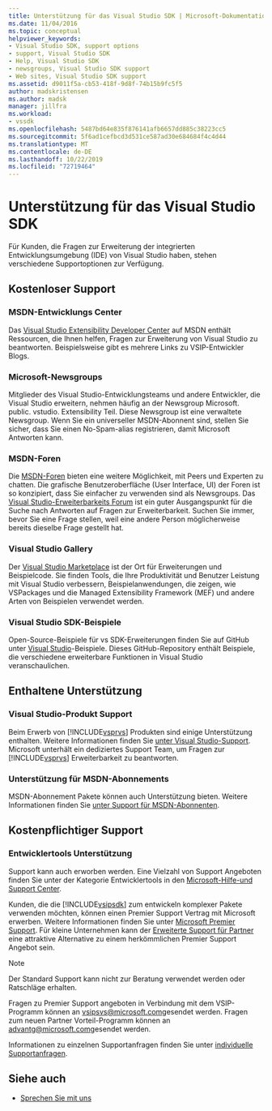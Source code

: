 ```yaml
---
title: Unterstützung für das Visual Studio SDK | Microsoft-Dokumentation
ms.date: 11/04/2016
ms.topic: conceptual
helpviewer_keywords:
- Visual Studio SDK, support options
- support, Visual Studio SDK
- Help, Visual Studio SDK
- newsgroups, Visual Studio SDK support
- Web sites, Visual Studio SDK support
ms.assetid: d9011f5a-cb53-418f-9d8f-74b15b9fc5f5
author: madskristensen
ms.author: madsk
manager: jillfra
ms.workload:
- vssdk
ms.openlocfilehash: 5487bd64e835f876141afb6657dd885c38223cc5
ms.sourcegitcommit: 5f6ad1cefbcd3d531ce587ad30e684684f4c4d44
ms.translationtype: MT
ms.contentlocale: de-DE
ms.lasthandoff: 10/22/2019
ms.locfileid: "72719464"
---
```

# <a name="support-for-the-visual-studio-sdk"></a>Unterstützung für das Visual Studio SDK
Für Kunden, die Fragen zur Erweiterung der integrierten Entwicklungsumgebung (IDE) von Visual Studio haben, stehen verschiedene Supportoptionen zur Verfügung.

## <a name="free-support"></a>Kostenloser Support

### <a name="msdn-development-center"></a>MSDN-Entwicklungs Center
 Das [Visual Studio Extensibility Developer Center](http://go.microsoft.com/fwlink/?LinkID=84381) auf MSDN enthält Ressourcen, die Ihnen helfen, Fragen zur Erweiterung von Visual Studio zu beantworten. Beispielsweise gibt es mehrere Links zu VSIP-Entwickler Blogs.

### <a name="microsoft-newsgroups"></a>Microsoft-Newsgroups
 Mitglieder des Visual Studio-Entwicklungsteams und andere Entwickler, die Visual Studio erweitern, nehmen häufig an der Newsgroup Microsoft. public. vstudio. Extensibility Teil. Diese Newsgroup ist eine verwaltete Newsgroup. Wenn Sie ein universeller MSDN-Abonnent sind, stellen Sie sicher, dass Sie einen No-Spam-alias registrieren, damit Microsoft Antworten kann.

### <a name="msdn-forums"></a>MSDN-Foren
 Die [MSDN-Foren](http://go.microsoft.com/fwlink/?LinkID=76632) bieten eine weitere Möglichkeit, mit Peers und Experten zu chatten. Die grafische Benutzeroberfläche (User Interface, UI) der Foren ist so konzipiert, dass Sie einfacher zu verwenden sind als Newsgroups. Das [Visual Studio-Erweiterbarkeits Forum](http://go.microsoft.com/fwlink/?LinkID=121964) ist ein guter Ausgangspunkt für die Suche nach Antworten auf Fragen zur Erweiterbarkeit. Suchen Sie immer, bevor Sie eine Frage stellen, weil eine andere Person möglicherweise bereits dieselbe Frage gestellt hat.

### <a name="visual-studio-gallery"></a>Visual Studio Gallery
 Der [Visual Studio Marketplace](https://marketplace.visualstudio.com/) ist der Ort für Erweiterungen und Beispielcode. Sie finden Tools, die Ihre Produktivität und Benutzer Leistung mit Visual Studio verbessern, Beispielanwendungen, die zeigen, wie VSPackages und die Managed Extensibility Framework (MEF) und andere Arten von Beispielen verwendet werden.

### <a name="visual-studio-sdk-samples"></a>Visual Studio SDK-Beispiele

Open-Source-Beispiele für vs SDK-Erweiterungen finden Sie auf GitHub unter [Visual Studio](https://github.com/Microsoft/VSSDK-Extensibility-Samples)-Beispiele. Dieses GitHub-Repository enthält Beispiele, die verschiedene erweiterbare Funktionen in Visual Studio veranschaulichen.

## <a name="included-support"></a>Enthaltene Unterstützung

### <a name="visual-studio-product-support"></a>Visual Studio-Produkt Support
 Beim Erwerb von [!INCLUDE[vsprvs](../code-quality/includes/vsprvs_md.md)] Produkten sind einige Unterstützung enthalten. Weitere Informationen finden Sie [unter Visual Studio-Support](https://msdn.microsoft.com/vstudio/cc136615.aspx). Microsoft unterhält ein dediziertes Support Team, um Fragen zur [!INCLUDE[vsprvs](../code-quality/includes/vsprvs_md.md)] Erweiterbarkeit zu beantworten.

### <a name="msdn-subscription-support"></a>Unterstützung für MSDN-Abonnements
 MSDN-Abonnement Pakete können auch Unterstützung bieten. Weitere Informationen finden Sie [unter Support für MSDN-Abonnenten](https://msdn.microsoft.com/subscriptions/aa718661.aspx).

## <a name="paid-support"></a>Kostenpflichtiger Support

### <a name="developer-tools-support"></a>Entwicklertools Unterstützung

Support kann auch erworben werden. Eine Vielzahl von Support Angeboten finden Sie unter der Kategorie Entwicklertools in den [Microsoft-Hilfe-und Support Center](https://support.microsoft.com/supportforbusiness/productselection?fltadd=sps-business-1&sapId=4fd4947b-15ea-ce01-080f-97f2ca3c76e8).

Kunden, die die [!INCLUDE[vsipsdk](../extensibility/includes/vsipsdk_md.md)] zum entwickeln komplexer Pakete verwenden möchten, können einen Premier Support Vertrag mit Microsoft erwerben. Weitere Informationen finden Sie unter [Microsoft Premier Support](https://support.microsoft.com/premier). Für kleine Unternehmen kann der [Erweiterte Support für Partner](https://partner.microsoft.com/support/advanced-cloud-support) eine attraktive Alternative zu einem herkömmlichen Premier Support Angebot sein.

> [!NOTE]
> Der Standard Support kann nicht zur Beratung verwendet werden oder Ratschläge erhalten.

Fragen zu Premier Support angeboten in Verbindung mit dem VSIP-Programm können an [vsipsvs@microsoft.com](mailto:vsipsvs@microsoft.com)gesendet werden. Fragen zum neuen Partner Vorteil-Programm können an [advantg@microsoft.com](mailto:advantg@microsoft.com)gesendet werden.

Informationen zu einzelnen Supportanfragen finden Sie unter [individuelle Supportanfragen](http://go.microsoft.com/fwlink/?LinkID=82385).

## <a name="see-also"></a>Siehe auch

- [Sprechen Sie mit uns](../ide/feedback-options.md)